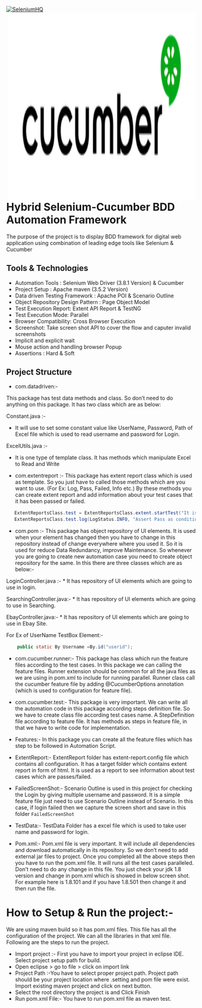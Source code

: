 [![SeleniumHQ](http://www.seleniumhq.org/images/big-logo.png)](http://www.seleniumhq.org/)  <img align="right" width="500" height="500" src="Image/cucumber.png">
# Hybrid Selenium-Cucumber BDD Automation Framework 

The purpose of the project is to display BDD framework for digital web application using combination of leading edge tools like Selenium & Cucumber

## Tools & Technologies

* Automation Tools : Selenium Web Driver (3.8.1 Version) & Cucumber
* Project Setup : Apache maven (3.5.2 Version)
* Data driven Testing Framework : Apache POI & Scenario Outline
* Object Repository Design Pattern : Page Object Model
* Test Execution Report:  Extent API Report & TestNG
* Test Execution Mode:  Parallel 
* Browser Compatibility: Cross Browser Execution
* Screenshot:  Take screen shot API to cover the flow and caputer invalid screenshots
* Implicit and explicit wait
* Mouse action and handling browser Popup
* Assertions : Hard & Soft

## Project Structure
* com.datadriven:-

This package has test data methods and class. So don’t need to do anything on this package.
It has two class which are as below:

Constant.java :-
   * It will use to set some constant value like UserName, Password, Path of Excel file which is used to read username and password for Login.

ExcelUtils.java :-
   * It is one type of template class. It has methods which manipulate Excel to Read and Write
  
* com.extentreport :-
This package has extent report class which is used as template. So you just have to called those methods which are you want to use. (For Ex: Log, Pass, Failed, Info etc.) By these methods you can create extent report and add information about your test cases that it has been passed or failed.


```java
   ExtentReportsClass.test = ExtentReportsClass.extent.startTest("It is sucessfully launch Ebay home page.");
   ExtentReportsClass.test.log(LogStatus.INFO, "Assert Pass as condition is True");
```

* com.pom :-
This package has object repository of UI elements.  It is used when your element has changed then you have to change in this repository instead of change everywhere where you used it. So it is used for reduce Data Redundancy, improve Maintenance. So whenever you are going to create new automation case you need to create object repository for the same.
In this there are three classes which are as below:-

LoginController.java :-
	* It has repository of UI elements which are going to use in login.

SearchingController.java:-
	* It has repository of UI elements which are going to use in Searching.

EbayController.java:-
	* It has repository of UI elements which are going to use in Ebay Site.
	
For Ex of UserName TestBox Element:-
```java
	public static By Username =By.id("userid");
```
* com.cucumber.runner:-
This package has class which run the feature files according to the test cases. In this package we can calling the feature files. Runner extension should be common for all the java files as we are using in pom.xml to include for running parallel.
Runner class call the cucumber feature file by adding @CucumberOptions annotation (which is used to configuration for feature file).

* com.cucumber.test:-
This package is very important. We can write all the automation code in this package according steps definition file. So we have to create class file according test cases name.
A StepDefinition file according to feature file. It has methods as steps in feature file, in that we have to write code for implementation.

* Features:-
In this package you can create all the feature files which has step to be followed in Automation Script.

* ExtentReport:-
ExtentReport folder has extent-report.config file which contains all configuration.
It has a target folder which contains extent report in form of html. It is used as a report to see information about test cases which are passes/failed.

* FailedScreenShot:-
Scenario Outline is used in this project for checking the Login by giving multiple username and password. It is a simple feature file just need to use Scenario Outline instead of Scenario.
In this case, if login failed then we capture the screen short and save in this folder `FailedScreenShot`

* TestData:-
TestData Folder has a excel file which is used to take user name and password for login.

* Pom.xml:-
Pom.xml file is very important. It will include all dependencies and download automatically in its repository. So we don’t need to add external jar files to project. Once you completed all the above steps then you have to run the pom.xml file. It will runs all the test cases paralleled. Don’t need to do any change in this file.
You just check your jdk 1.8 version and change in pom.xml which is showed in below screen shot.
For example here is 1.8.101 and if you have 1.8.501 then change it and then run the file.

# How to Setup & Run the project:-
We are using maven build so it has pom.xml files. This file has all the configuration of the project. We can all the libraries in that xml file. Following are the steps to run the project.

* Import project :- First you have to import your project in eclipse IDE. Select project setup path for build.
* Open eclipse > go to file > click on import link
* Project Path :-You have to select proper project path. Project path should be your project location where .setting and pom file were exist. Import existing maven project and click on next button.
* Select the root directory the project is and Click Finish
* Run pom.xml File:- You have to run pom.xml file as maven test.







